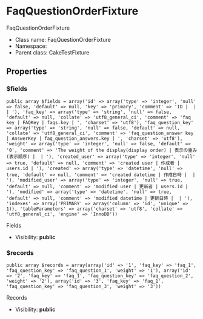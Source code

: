FaqQuestionOrderFixture
===============

FaqQuestionOrderFixture




* Class name: FaqQuestionOrderFixture
* Namespace: 
* Parent class: CakeTestFixture





Properties
----------


### $fields

    public array $fields = array('id' => array('type' => 'integer', 'null' => false, 'default' => null, 'key' => 'primary', 'comment' => 'ID |  |  | '), 'faq_key' => array('type' => 'string', 'null' => false, 'default' => null, 'collate' => 'utf8_general_ci', 'comment' => 'faq key | FAQKey | faqs.key | ', 'charset' => 'utf8'), 'faq_question_key' => array('type' => 'string', 'null' => false, 'default' => null, 'collate' => 'utf8_general_ci', 'comment' => 'faq_question_answer key | AnswerKey | faq_question_answers.key | ', 'charset' => 'utf8'), 'weight' => array('type' => 'integer', 'null' => false, 'default' => '0', 'comment' => 'The weight of the display(display order) | 表示の重み(表示順序) |  | '), 'created_user' => array('type' => 'integer', 'null' => true, 'default' => null, 'comment' => 'created user | 作成者 | users.id | '), 'created' => array('type' => 'datetime', 'null' => true, 'default' => null, 'comment' => 'created datetime | 作成日時 |  | '), 'modified_user' => array('type' => 'integer', 'null' => true, 'default' => null, 'comment' => 'modified user | 更新者 | users.id | '), 'modified' => array('type' => 'datetime', 'null' => true, 'default' => null, 'comment' => 'modified datetime | 更新日時 |  | '), 'indexes' => array('PRIMARY' => array('column' => 'id', 'unique' => 1)), 'tableParameters' => array('charset' => 'utf8', 'collate' => 'utf8_general_ci', 'engine' => 'InnoDB'))

Fields



* Visibility: **public**


### $records

    public array $records = array(array('id' => '1', 'faq_key' => 'faq_1', 'faq_question_key' => 'faq_question_1', 'weight' => '1'), array('id' => '2', 'faq_key' => 'faq_1', 'faq_question_key' => 'faq_question_2', 'weight' => '2'), array('id' => '3', 'faq_key' => 'faq_1', 'faq_question_key' => 'faq_question_3', 'weight' => '3'))

Records



* Visibility: **public**



